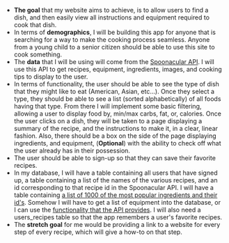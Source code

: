 - **The goal** that my website aims to achieve, is to allow users to find a dish, and then easily view all instructions and equipment required to cook that dish.
- In terms of **demographics**, I will be building this app for anyone that is searching for a way to make the cooking process seamless. Anyone from a young child to a senior citizen should be able to use this site to cook something.
- The **data** that I will be using will come from the [Spoonacular API](https://spoonacular.com/food-api). I will use this API to get recipes, equipment, ingredients, images, and cooking tips to display to the user.
- In terms of functionality, the user should be able to see the type of dish that they might like to eat (American, Asian, etc...). Once they select a type, they should be able to see a list (sorted alphabetically) of all foods having that type. From there I will implement some basic filtering, allowing a user to display food by, min/max carbs, fat, or, calories. Once the user clicks on a dish, they will be taken to a page displaying a summary of the recipe, and the instructions to make it, in a clear, linear fashion. Also, there should be a box on the side of the page displaying ingredients, and equipment, (**Optional**) with the ability to check off what the user already has in their possession.
- The user should be able to sign-up so that they can save their favorite recipes.
- In my database, I will have a table containing all users that have signed up, a table containing a list of the names of the various recipes, and an id corresponding to that recipe id in the Spoonacular API. I will have a table containing [a list of 1000 of the most popular ingredients and their id's](https://spoonacular.com/food-api/docs#List-of-Ingredients). Somehow I will have to get a list of equipment into the database, or I can use the [functionality that the API provides](https://spoonacular.com/food-api/docs#Get-Recipe-Equipment-by-ID). I will also need a users_recipes table so that the app remembers a user's favorite recipes.
- The **stretch goal** for me would be providing a link to a website for every step of every recipe, which will give a how-to on that step.

